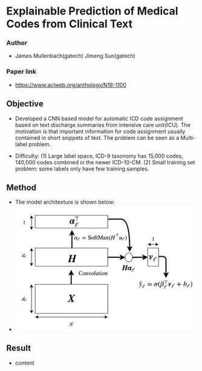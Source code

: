 # Explainable Prediction of Medical Codes from Clinical Text

### Author
* James Mullenbach(gatech) Jimeng Sun(gatech)

### Paper link
* https://www.aclweb.org/anthology/N18-1100

## Objective
* Developed a CNN based model for automatic ICD code assignment based on text discharge summaries from intensive care unit(ICU). The motivation is that important information for code assignment usually contained in short snippets of text.
The problem can be seen as a Multi-label problem.

* Difficulty: (1) Large label space, ICD-9 taxonomy has 15,000 codes, 140,000 codes combined in the newer ICD-10-CM.
(2) Small training set problem: some labels only have few training samples.

## Method
* The model architexture is shown below:
* ![alt text](https://github.com/trx14/paper-reading/blob/master/img/figure1.png)

## Result
* content

